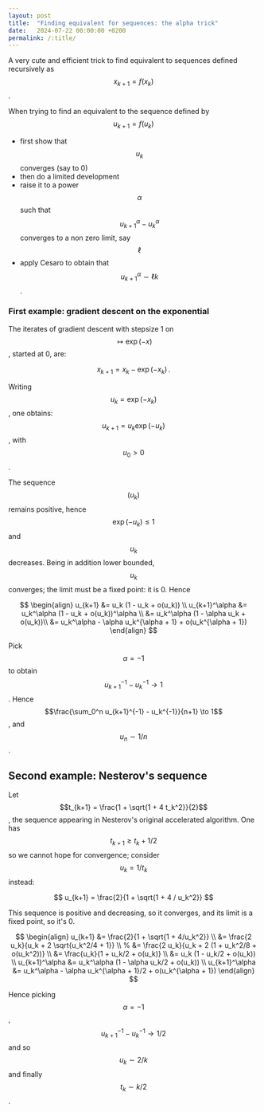 ```yaml
---
layout: post
title:  "Finding equivalent for sequences: the alpha trick"
date:   2024-07-22 00:00:00 +0200
permalink: /:title/
---
```


A very cute and efficient trick to find equivalent to sequences defined recursively as $$x_{k+1} = f(x_k)$$.

When trying to find an equivalent to the sequence defined by $$u_{k+1} = f(u_k)$$
-  first show that $$u_k$$ converges (say to 0)
- then do a limited development
- raise it to a power $$\alpha$$ such that $$u_{k+1}^\alpha - u_k^\alpha$$ converges to a non zero limit, say $$\ell$$
- apply Cesaro to obtain that $$u_{k+1}^\alpha \sim \ell k$$.


### First example: gradient descent on the exponential
The iterates of gradient descent with stepsize 1 on $$\mapsto \exp(-x)$$, started at 0, are:

$$x_{k+1} = x_k - \exp(-x_k) \, .$$

Writing $$u_k = \exp(-x_k)$$, one obtains:
$$u_{k+1} = u_k \exp(-u_k)$$, with $$u_0 > 0$$.

The sequence $$(u_k)$$ remains positive, hence $$\exp(-u_k) \leq 1$$ and $$u_k$$ decreases.
Being in addition lower bounded, $$u_k$$ converges; the limit must be a fixed point: it is 0.
Hence

$$
\begin{align}
    u_{k+1} &= u_k (1 - u_k + o(u_k)) \\
    u_{k+1}^\alpha &= u_k^\alpha (1 - u_k + o(u_k))^\alpha \\
        &= u_k^\alpha (1 - \alpha u_k + o(u_k))\\
        &= u_k^\alpha - \alpha u_k^{\alpha + 1} + o(u_k^{\alpha + 1})
\end{align}
$$

Pick $$\alpha=-1$$ to obtain $$u_{k+1}^{-1} - u_k^{-1} \to 1$$.
Hence $$\frac{\sum_0^n u_{k+1}^{-1} - u_k^{-1}}{n+1} \to 1$$, and $$u_n \sim 1/n$$.


## Second example: Nesterov's sequence
Let $$t_{k+1} = \frac{1 + \sqrt{1 + 4 t_k^2}}{2}$$, the sequence appearing in Nesterov's original accelerated algorithm.
One has $$t_{k+1} \geq t_k +1/2$$ so we cannot hope for convergence; consider $$u_k = 1/t_k$$ instead:

$$
u_{k+1} = \frac{2}{1 + \sqrt{1 + 4 / u_k^2}}
$$

This sequence is positive and decreasing, so it converges, and its limit is a fixed point, so it's 0.

$$
\begin{align}
    u_{k+1} &= \frac{2}{1 + \sqrt{1 + 4/u_k^2}} \\
    &= \frac{2 u_k}{u_k + 2 \sqrt{u_k^2/4 + 1}} \\
    % &= \frac{2 u_k}{u_k + 2 (1 + u_k^2/8 + o(u_k^2))} \\
    &= \frac{u_k}{1 + u_k/2 + o(u_k)} \\
    &= u_k (1 - u_k/2 + o(u_k)) \\
    u_{k+1}^\alpha &= u_k^\alpha (1 - \alpha u_k/2 + o(u_k)) \\
    u_{k+1}^\alpha &= u_k^\alpha - \alpha u_k^{\alpha + 1}/2 + o(u_k^{\alpha + 1})
\end{align}
$$

Hence picking $$\alpha = -1$$, $$u_{k+1}^{-1} - u_k^{-1} \to 1/2$$ and so $$u_k \sim 2/k$$ and finally $$t_k \sim k/2$$.
